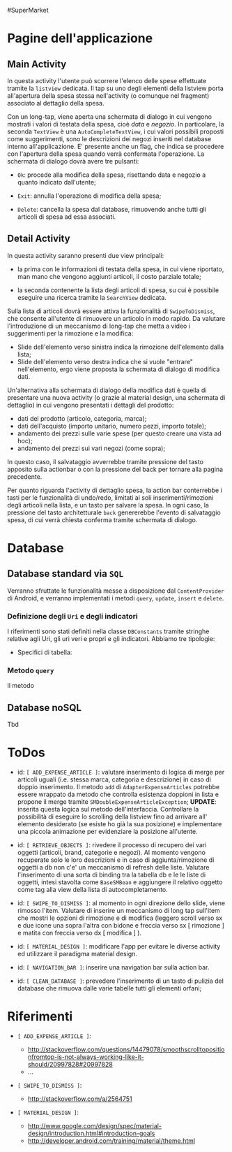 #SuperMarket

# Pagine dell'applicazione

## Main Activity

In questa activity l'utente può scorrere l'elenco delle spese effettuate tramite
la `listview` dedicata. Il tap su uno degli elementi della listview porta
all'apertura della spesa stessa nell'activity (o comunque nel fragment)
associato al dettaglio della spesa.

Con un long-tap, viene aperta una schermata di dialogo in cui vengono mostrati i
valori di testata della spesa, cioè *data* e *negozio*. In particolare, la
seconda `TextView` è una `AutoCompleteTextView`, i cui valori possibili proposti
come suggerimenti, sono le descrizioni dei negozi inseriti nel database interno
all'applicazione. E' presente anche un flag, che indica se procedere con
l'apertura della spesa quando verrà confermata l'operazione.
La schermata di dialogo dovrà avere tre pulsanti:

- `Ok`: procede alla modifica della spesa, risettando data e negozio a quanto
  indicato dall'utente;

- `Exit`: annulla l'operazione di modifica della spesa;

- `Delete`: cancella la spesa dal database, rimuovendo anche tutti gli articoli
  di spesa ad essa associati.

## Detail Activity

In questa activity saranno presenti due view principali:

- la prima con le informazioni di testata della spesa, in cui viene riportato,
  man mano che vengono aggiunti articoli, il costo parziale totale;

- la seconda contenente la lista degli articoli di spesa, su cui è possibile
  eseguire una ricerca tramite la `SearchView` dedicata.

Sulla lista di articoli dovrà essere attiva la funzionalità di
`SwipeToDismiss`, che consente all'utente di rimuovere un articolo in modo
rapido. Da valutare l'introduzione di un meccanismo di long-tap che metta a
video i suggerimenti per la rimozione e la modifica:

- Slide dell'elemento verso sinistra indica la rimozione dell'elemento dalla
  lista;
- Slide dell'elemento verso destra indica che si vuole "entrare"
  nell'elemento, ergo viene proposta la schermata di dialogo di modifica dati.

Un'alternativa alla schermata di dialogo della modifica dati è quella di
presentare una nuova activity (o grazie al material design, una schermata di
dettaglio) in cui vengono presentati i dettagli del prodotto:

- dati del prodotto (articolo, categoria, marca);
- dati dell'acquisto (importo unitario, numero pezzi, importo totale);
- andamento dei prezzi sulle varie spese (per questo creare una vista ad hoc);
- andamento dei prezzi sui vari negozi (come sopra);

In questo caso, il salvataggio avverrebbe tramite pressione del tasto apposito
sulla actionbar o con la pressione del back per tornare alla pagina precedente.

Per quanto riguarda l'activity di dettaglio spesa, la action bar conterrebbe i
tasti per le funzionalità di undo/redo, limitati ai soli inserimenti/rimozioni
degli articoli nella lista, e un tasto per salvare la spesa.
In ogni caso, la pressione del tasto architetturale `back` genererebbe
l'evento
di salvataggio spesa, di cui verrà chiesta conferma tramite schermata di
dialogo.

# Database

## Database standard via `SQL`

Verranno sfruttate le funzionalità messe a disposizione dal `ContentProvider`
di Android, e verranno implementati i metodi `query`, `update`, `insert` e
`delete`.

### Definizione degli `Uri` e degli indicatori

I riferimenti sono stati definiti nella classe `DBConstants` tramite stringhe
relative agli Uri, gli uri veri e propri e gli indicatori. Abbiamo tre
tipologie:

- Specifici di tabella:


### Metodo `query`

Il metodo

## Database noSQL
Tbd

# ToDos

- id: ` [ ADD_EXPENSE_ARTICLE ] `: valutare inserimento di logica di merge per
  articoli uguali (i.e. stessa marca, categoria e descrizione) in caso di
  doppio inserimento. Il metodo `add` di `AdapterExpenseArticles` potrebbe
  essere wrappato da metodo che controlla esistenza doppioni in lista e propone
  il merge tramite `SMDoubleExpenseArticleException`;
  **UPDATE**: inserita questa logica sul metodo dell'interfaccia. Controllare
  la possibilità di eseguire lo scrolling della listview fino ad arrivare all'
  elemento desiderato (se esiste ho già la sua posizione) e implementare una
  piccola animazione per evidenziare la posizione all'utente.

- id: ` [ RETRIEVE_OBJECTS ] `: rivedere il processo di recupero dei vari
  oggetti (articoli, brand, categorie e negozi). Al momento vengono recuperate
  solo le loro descrizioni e in caso di aggiunta/rimozione di oggetti a db non
  c'e' un meccanismo di refresh delle liste.
  Valutare l'inserimento di una sorta di binding tra la tabella db e le le liste
  di oggetti, intesi stavolta come `BaseSMBean` e aggiungere il relativo oggetto
  come tag alla view della lista di autocompletamento.

- id: ` [ SWIPE_TO_DISMISS ] `: al momento in ogni direzione dello slide, viene
  rimosso l'item. Valutare di inserire un meccanismo di long tap sull'item che
  mostri le opzioni di rimozione e di modifica (leggero scroll verso sx e due
  icone una sopra l'altra con bidone e freccia verso sx [ rimozione ] e matita
  con freccia verso dx [ modifica ] ).

- id: ` [ MATERIAL_DESIGN ] `: modificare l'app per evitare le diverse activity
  ed utilizzare il paradigma material design.

- id: ` [ NAVIGATION_BAR ] `: inserire una navigation bar sulla action bar.

- id: ` [ CLEAN_DATABASE ] `: prevedere l'inserimento di un tasto di pulizia del
  database che rimuova dalle varie tabelle tutti gli elementi orfani;
# Riferimenti

- ` [ ADD_EXPENSE_ARTICLE ] `:
    - http://stackoverflow.com/questions/14479078/smoothscrolltopositionfromtop-is-not-always-working-like-it-should/20997828#20997828
    - ...
- ` [ SWIPE_TO_DISMISS ] `:
    - http://stackoverflow.com/a/2564751

- ` [ MATERIAL_DESIGN ] `:
    - http://www.google.com/design/spec/material-design/introduction.html#introduction-goals
    - http://developer.android.com/training/material/theme.html
